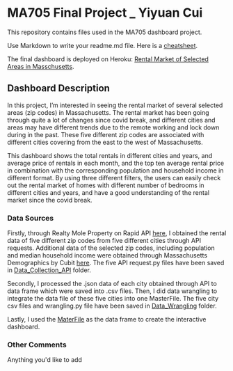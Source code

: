 # MA705 Final Project _ Yiyuan Cui

This repository contains files used in the MA705 dashboard project.

Use Markdown to write your readme.md file.  Here is a [cheatsheet](https://www.markdownguide.org/cheat-sheet/).

The final dashboard is deployed on Heroku: [Rental Market of Selected Areas in Masschusetts](https://yiyuancui.herokuapp.com/).



## Dashboard Description

In this project, I’m interested in seeing the rental market of several selected areas (zip codes) in Massachusetts. The rental market has been going through quite a lot of changes since covid break, and different cities and areas may have different trends due to the remote working and lock down during in the past. These five different zip codes are associated with different cities covering from the east to the west of Massachusetts. 


This dashboard shows the total rentals in different cities and years, and average price of rentals in each month, and the top ten average rental price in combination with the corresponding population and household income in different format. By using three different filters, the users can easily check out the rental market of homes with different number of bedrooms in different cities and years, and have a good understanding of the rental market since the covid break. 




### Data Sources

Firstly, through Realty Mole Property on Rapid API [here](https://rapidapi.com/realtymole/api/realty-mole-property-api), I obtained the rental data of five different zip codes from five different cities through API requests. Additional data of the selected zip codes, including population and median household income were obtained through Massachusetts Demographics by Cubit [here](https://www.massachusetts-demographics.com/). The five API request.py files have been saved in [Data_Collection_API](https://github.com/YiyuanCui88/MA705-Dashboard/tree/main/Data_Collection_API) folder.

Secondly, I processed the .json data of each city obtained through API to data frame which were saved into .csv files. Then, I did data wrangling to integrate the data file of these five cities into one MasterFile. The five city csv files and wrangling.py file have been saved in [Data_Wrangling](https://github.com/YiyuanCui88/MA705-Dashboard/tree/main/Data_Wrangling) folder.

Lastly, I used the [MaterFile](https://github.com/YiyuanCui88/MA705-Dashboard/blob/main/MasterFile.csv) as the data frame to create the interactive dashboard. 



### Other Comments

Anything you'd like to add
